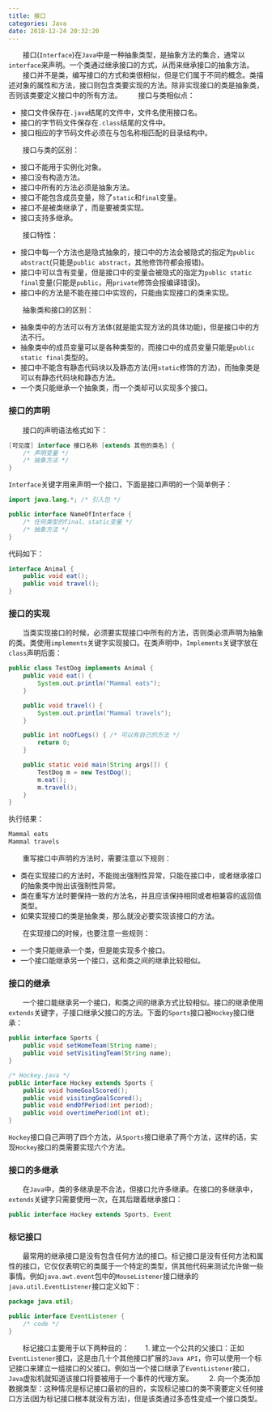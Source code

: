 ```yaml
---
title: 接口
categories: Java
date: 2018-12-24 20:32:20
---
```

&emsp;&emsp;接口(`Interface`)在`Java`中是一种抽象类型，是抽象方法的集合，通常以`interface`来声明。一个类通过继承接口的方式，从而来继承接口的抽象方法。<!--more-->
&emsp;&emsp;接口并不是类，编写接口的方式和类很相似，但是它们属于不同的概念。类描述对象的属性和方法，接口则包含类要实现的方法。除非实现接口的类是抽象类，否则该类要定义接口中的所有方法。
&emsp;&emsp;接口与类相似点：

- 接口文件保存在`.java`结尾的文件中，文件名使用接口名。
- 接口的字节码文件保存在`.class`结尾的文件中。
- 接口相应的字节码文件必须在与包名称相匹配的目录结构中。

&emsp;&emsp;接口与类的区别：

- 接口不能用于实例化对象。
- 接口没有构造方法。
- 接口中所有的方法必须是抽象方法。
- 接口不能包含成员变量，除了`static`和`final`变量。
- 接口不是被类继承了，而是要被类实现。
- 接口支持多继承。

&emsp;&emsp;接口特性：

- 接口中每一个方法也是隐式抽象的，接口中的方法会被隐式的指定为`public abstract`(只能是`public abstract`，其他修饰符都会报错)。
- 接口中可以含有变量，但是接口中的变量会被隐式的指定为`public static final`变量(只能是`public`，用`private`修饰会报编译错误)。
- 接口中的方法是不能在接口中实现的，只能由实现接口的类来实现。

&emsp;&emsp;抽象类和接口的区别：

- 抽象类中的方法可以有方法体(就是能实现方法的具体功能)，但是接口中的方法不行。
- 抽象类中的成员变量可以是各种类型的，而接口中的成员变量只能是`public static final`类型的。
- 接口中不能含有静态代码块以及静态方法(用`static`修饰的方法)，而抽象类是可以有静态代码块和静态方法。
- 一个类只能继承一个抽象类，而一个类却可以实现多个接口。

### 接口的声明

&emsp;&emsp;接口的声明语法格式如下：

```` java
[可见度] interface 接口名称 [extends 其他的类名] {
    /* 声明变量 */
    /* 抽象方法 */
}
````

`Interface`关键字用来声明一个接口，下面是接口声明的一个简单例子：

``` java
import java.lang.*; /* 引入包 */

public interface NameOfInterface {
    /* 任何类型的final、static变量 */
    /* 抽象方法 */
}
```

代码如下：

``` java
interface Animal {
    public void eat();
    public void travel();
}
```

### 接口的实现

&emsp;&emsp;当类实现接口的时候，必须要实现接口中所有的方法，否则类必须声明为抽象的类。类使用`implements`关键字实现接口。在类声明中，`Implements`关键字放在`class`声明后面：

``` java
public class TestDog implements Animal {
    public void eat() {
        System.out.println("Mammal eats");
    }

    public void travel() {
        System.out.println("Mammal travels");
    }

    public int noOfLegs() { /* 可以有自己的方法 */
        return 0;
    }

    public static void main(String args[]) {
        TestDog m = new TestDog();
        m.eat();
        m.travel();
    }
}
```

执行结果：

``` java
Mammal eats
Mammal travels
```

&emsp;&emsp;重写接口中声明的方法时，需要注意以下规则：

- 类在实现接口的方法时，不能抛出强制性异常，只能在接口中，或者继承接口的抽象类中抛出该强制性异常。
- 类在重写方法时要保持一致的方法名，并且应该保持相同或者相兼容的返回值类型。
- 如果实现接口的类是抽象类，那么就没必要实现该接口的方法。

&emsp;&emsp;在实现接口的时候，也要注意一些规则：

- 一个类只能继承一个类，但是能实现多个接口。
- 一个接口能继承另一个接口，这和类之间的继承比较相似。

### 接口的继承

&emsp;&emsp;一个接口能继承另一个接口，和类之间的继承方式比较相似。接口的继承使用`extends`关键字，子接口继承父接口的方法。下面的`Sports`接口被`Hockey`接口继承：

``` java
public interface Sports {
    public void setHomeTeam(String name);
    public void setVisitingTeam(String name);
}

/* Hockey.java */
public interface Hockey extends Sports {
    public void homeGoalScored();
    public void visitingGoalScored();
    public void endOfPeriod(int period);
    public void overtimePeriod(int ot);
}
```

`Hockey`接口自己声明了四个方法，从`Sports`接口继承了两个方法，这样的话，实现`Hockey`接口的类需要实现六个方法。

### 接口的多继承

&emsp;&emsp;在`Java`中，类的多继承是不合法，但接口允许多继承。在接口的多继承中，`extends`关键字只需要使用一次，在其后跟着继承接口：

``` java
public interface Hockey extends Sports, Event
```

### 标记接口

&emsp;&emsp;最常用的继承接口是没有包含任何方法的接口。标记接口是没有任何方法和属性的接口，它仅仅表明它的类属于一个特定的类型，供其他代码来测试允许做一些事情。例如`java.awt.event`包中的`MouseListener`接口继承的`java.util.EventListener`接口定义如下：

``` java
package java.util;

public interface EventListener {
    /* code */
}
```

&emsp;&emsp;标记接口主要用于以下两种目的：
&emsp;&emsp;1. 建立一个公共的父接口：正如`EventListener`接口，这是由几十个其他接口扩展的`Java API`，你可以使用一个标记接口来建立一组接口的父接口。例如当一个接口继承了`EventListener`接口，`Java`虚拟机就知道该接口将要被用于一个事件的代理方案。
&emsp;&emsp;2. 向一个类添加数据类型：这种情况是标记接口最初的目的，实现标记接口的类不需要定义任何接口方法(因为标记接口根本就没有方法)，但是该类通过多态性变成一个接口类型。